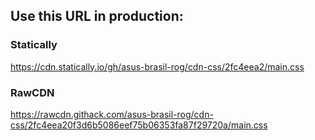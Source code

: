 ## Use this URL in production:

### Statically
https://cdn.statically.io/gh/asus-brasil-rog/cdn-css/2fc4eea2/main.css

### RawCDN
https://rawcdn.githack.com/asus-brasil-rog/cdn-css/2fc4eea20f3d6b5086eef75b06353fa87f29720a/main.css

